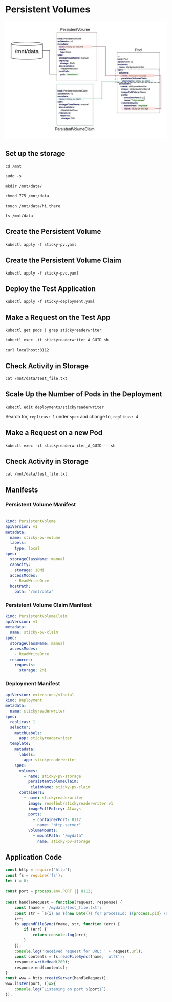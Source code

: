 # Persistent Volumes

![Persistent Volumes](./images/PersistentVolumes.jpeg)

## Set up the storage
`cd /mnt`

`sudo -s`

`mkdir /mnt/data/`

`chmod 775 /mnt/data`

`touch /mnt/data/hi.there`

`ls /mnt/data`

## Create the Persistent Volume

`kubectl apply -f sticky-pv.yaml`

## Create the Persistent Volume Claim

`kubectl apply -f sticky-pvc.yaml`

## Deploy the Test Application

`kubectl apply -f sticky-deployment.yaml`

## Make a Request on the Test App

`kubectl get pods | grep stickyreaderwriter`

`kubectl exec -it stickyreaderwriter_A_GUID sh`

`curl localhost:8112`

## Check Activity in Storage

`cat /mnt/data/test_file.txt`

## Scale Up the Number of Pods in the Deployment

`kubectl edit deployments/stickyreaderwriter`

Search for, `replicas: 1` under `spec` and change to, `replicas: 4`

## Make a Request on a new Pod

`kubectl exec -it stickyreaderwriter_A_GUID -- sh`

## Check Activity in Storage

`cat /mnt/data/test_file.txt`

## Manifests

### Persistent Volume Manifest
```yaml

kind: PersistentVolume
apiVersion: v1
metadata:
  name: sticky-pv-volume
  labels:
    type: local
spec:
  storageClassName: manual
  capacity:
    storage: 10Mi
  accessModes:
    - ReadWriteOnce
  hostPath:
    path: "/mnt/data"

```

### Persistent Volume Claim Manifest
```yaml
kind: PersistentVolumeClaim
apiVersion: v1
metadata:
  name: sticky-pv-claim
spec:
  storageClassName: manual
  accessModes:
    - ReadWriteOnce
  resources:
    requests:
      storage: 2Mi

```


###  Deployment Manifest
```yaml
apiVersion: extensions/v1beta1
kind: Deployment
metadata:
  name: stickyreaderwriter
spec:
  replicas: 1
  selector:
    matchLabels:
      app: stickyreaderwriter
  template:
    metadata:
      labels:
        app: stickyreaderwriter
    spec:
      volumes:
        - name: sticky-pv-storage
          persistentVolumeClaim:
           claimName: sticky-pv-claim
      containers:
        - name: stickyreaderwriter
          image: reselbob/stickyreaderwriter:v1
          imagePullPolicy: Always
          ports:
            - containerPort: 8112
              name: "http-server"
          volumeMounts:
            - mountPath: "/mydata"
              name: sticky-pv-storage

```

## Application Code

```javascript
const http = require('http');
const fs = require('fs');
let i = 0;

const port = process.env.PORT || 8112;

const handleRequest = function(request, response) {
    const fname = '/mydata/test_file.txt';
    const str = `${i} as ${new Date()} for processId: ${process.pid} \n`;
    i++;
    fs.appendFileSync(fname, str, function (err) {
        if (err) {
            return console.log(err);
        }
    });
    console.log('Received request for URL: ' + request.url);
    const contents = fs.readFileSync(fname, 'utf8');
    response.writeHead(200);
    response.end(contents);
}
const www = http.createServer(handleRequest);
www.listen(port, ()=>{
    console.log(`Listening on port ${port}`);
});
```